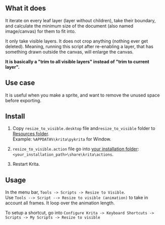 ## What it does

It iterate on every leaf layer (layer without children), take their boundary, and calculate the minimum size of
the document (also named image/canvas) for them to fit into.

It only take visible layers. It does not crop anything (nothing ever get deleted). Meaning, running this script after re-enabling a layer, that has something drawn
outside the canvas, will enlarge the canvas.

**It is basically a "trim to all visible layers" instead of "trim to current layer".**

## Use case

It is useful when you make a sprite, and want to remove the unused space before exporting.

## Install

1. Copy `resize_to_visible.desktop` file and`resize_to_visible` folder to [Resources folder](https://docs.krita.org/en/reference_manual/resource_management.html#resource-management).  
   Example: `%APPDATA%\krita\pykrita` for Window.

2. `resize_to_visible.action` file go into [your installation folder](https://docs.krita.org/en/user_manual/python_scripting/krita_python_plugin_howto.html#creating-configurable-keyboard-shortcuts):
`<your_installation_path>\share\krita\actions`.

3. Restart Krita.

## Usage

In the menu bar, `Tools -> Scripts -> Resize to Visible`.  
Use `Tools --> Script --> Resize to visible (animation)` to take in account all frames. It loop over the animation length.

To setup a shortcut, go into `Configure Krita -> Keyboard Shortcuts -> Scripts -> My Scripts -> Resize to visible`


